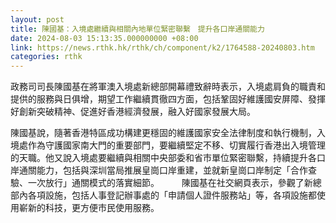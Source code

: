 ```yaml
---
layout: post
title: 陳國基：入境處繼續與相關內地單位緊密聯繫　提升各口岸通關能力
date: 2024-08-03 15:13:35.000000000 +08:00
link: https://news.rthk.hk/rthk/ch/component/k2/1764588-20240803.htm
categories: rthk
---
```


政務司司長陳國基在將軍澳入境處新總部開幕禮致辭時表示，入境處肩負的職責和提供的服務與日俱增，期望工作繼續貫徹四方面，包括鞏固好維護國安屏障、發揮好創新突破精神、促進好香港經濟發展，融入好國家發展大局。

陳國基說，隨著香港特區成功構建更穩固的維護國家安全法律制度和執行機制，入境處作為守護國家南大門的重要部門，要繼續堅定不移、切實履行香港出入境管理的天職。他又說入境處要繼續與相關中央部委和省市單位緊密聯繫，持續提升各口岸通關能力，包括與深圳當局推展皇崗口岸重建，並就新皇崗口岸制定「合作查驗、一次放行」通關模式的落實細節。
　　 
陳國基在社交網頁表示，參觀了新總部內各項設施，包括人事登記辦事處的「申請個人證件服務站」等，各項設施都使用嶄新的科技，更方便市民使用服務。
